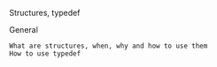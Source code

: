 Structures, typedef


General

    What are structures, when, why and how to use them
    How to use typedef
